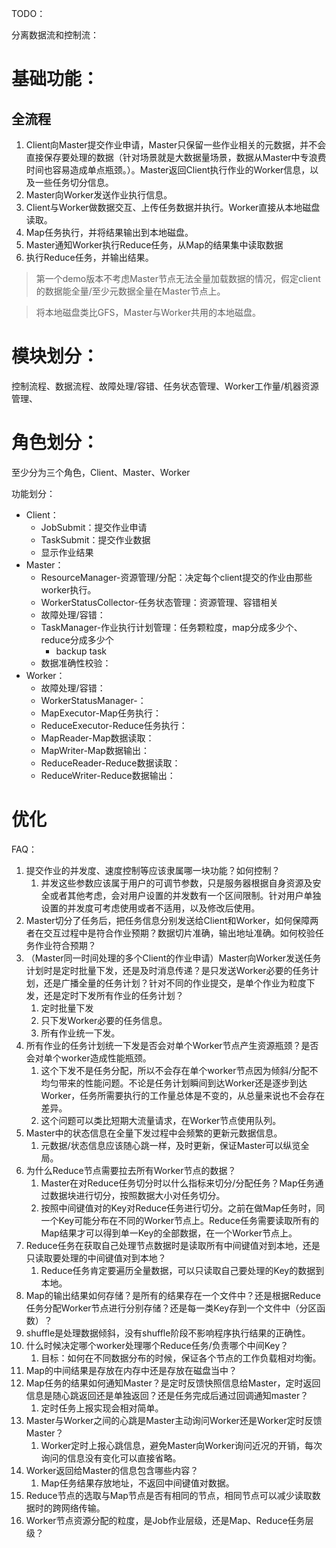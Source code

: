 TODO：

分离数据流和控制流：

# 基础功能：

## 全流程

1. Client向Master提交作业申请，Master只保留一些作业相关的元数据，并不会直接保存要处理的数据（针对场景就是大数据量场景，数据从Master中专浪费时间也容易造成单点瓶颈。）。Master返回Client执行作业的Worker信息，以及一些任务切分信息。
2. Master向Worker发送作业执行信息。
3. Client与Worker做数据交互、上传任务数据并执行。Worker直接从本地磁盘读取。
4. Map任务执行，并将结果输出到本地磁盘。
5. Master通知Worker执行Reduce任务，从Map的结果集中读取数据
6. 执行Reduce任务，并输出结果。



> 第一个demo版本不考虑Master节点无法全量加载数据的情况，假定client的数据能全量/至少元数据全量在Master节点上。

> 将本地磁盘类比GFS，Master与Worker共用的本地磁盘。

# 模块划分：

控制流程、数据流程、故障处理/容错、任务状态管理、Worker工作量/机器资源管理、

# 角色划分：

至少分为三个角色，Client、Master、Worker

功能划分：

- Client：
  - JobSubmit：提交作业申请
  - TaskSubmit：提交作业数据
  - 显示作业结果
- Master：
  - ResourceManager-资源管理/分配：决定每个client提交的作业由那些worker执行。
  - WorkerStatusCollector-任务状态管理：资源管理、容错相关
  - 故障处理/容错：
  - TaskManager-作业执行计划管理：任务颗粒度，map分成多少个、reduce分成多少个
    - backup task
  - 数据准确性校验：
- Worker：
  - 故障处理/容错：
  - WorkerStatusManager-：
  - MapExecutor-Map任务执行：
  - ReduceExecutor-Reduce任务执行：
  - MapReader-Map数据读取：
  - MapWriter-Map数据输出：
  - ReduceReader-Reduce数据读取：
  - ReduceWriter-Reduce数据输出：



# 优化

FAQ：

1. 提交作业的并发度、速度控制等应该隶属哪一块功能？如何控制？
   1. 并发这些参数应该属于用户的可调节参数，只是服务器根据自身资源及安全或者其他考虑，会对用户设置的并发数有一个区间限制。针对用户单独设置的并发度可考虑使用或者不适用，以及修改后使用。
2. Master切分了任务后，把任务信息分别发送给Client和Worker，如何保障两者在交互过程中是符合作业预期？数据切片准确，输出地址准确。如何校验任务作业符合预期？
3. （Master同一时间处理的多个Client的作业申请）Master向Worker发送任务计划时是定时批量下发，还是及时消息传递？是只发送Worker必要的任务计划，还是广播全量的任务计划？针对不同的作业提交，是单个作业为粒度下发，还是定时下发所有作业的任务计划？
   1. 定时批量下发
   2. 只下发Worker必要的任务信息。
   3. 所有作业统一下发。
4. 所有作业的任务计划统一下发是否会对单个Worker节点产生资源瓶颈？是否会对单个worker造成性能瓶颈。
   1. 这个下发不是任务分配，所以不会存在单个worker节点因为倾斜/分配不均匀带来的性能问题。不论是任务计划瞬间到达Worker还是逐步到达Worker，任务所需要执行的工作量总体是不变的，从总量来说也不会存在差异。
   2. 这个问题可以类比短期大流量请求，在Worker节点使用队列。
5. Master中的状态信息在全量下发过程中会频繁的更新元数据信息。
   1. 元数据/状态信息应该随心跳一样，及时更新，保证Master可以纵览全局。
6. 为什么Reduce节点需要拉去所有Worker节点的数据？
   1. Master在对Reduce任务切分时以什么指标来切分/分配任务？Map任务通过数据块进行切分，按照数据大小对任务切分。
   2. 按照中间键值对的Key对Reduce任务进行切分。之前在做Map任务时，同一个Key可能分布在不同的Worker节点上。Reduce任务需要读取所有的Map结果才可以得到单一Key的全部数据，在一个Worker节点上。
7. Reduce任务在获取自己处理节点数据时是读取所有中间键值对到本地，还是只读取要处理的中间键值对到本地？
   1. Reduce任务肯定要遍历全量数据，可以只读取自己要处理的Key的数据到本地。
8. Map的输出结果如何存储？是所有的结果存在一个文件中？还是根据Reduce任务分配Worker节点进行分别存储？还是每一类Key存到一个文件中（分区函数）？
9. shuffle是处理数据倾斜，没有shuffle阶段不影响程序执行结果的正确性。
10. 什么时候决定哪个worker处理哪个Reduce任务/负责哪个中间Key？
    1. 目标：如何在不同数据分布的时候，保证各个节点的工作负载相对均衡。
11. Map的中间结果是存放在内存中还是存放在磁盘当中？
12. Map任务的结果如何通知Master？是定时反馈快照信息给Master，定时返回信息是随心跳返回还是单独返回？还是任务完成后通过回调通知master？
    1. 定时任务上报实现会相对简单。
13. Master与Worker之间的心跳是Master主动询问Worker还是Worker定时反馈Master？
    1. Worker定时上报心跳信息，避免Master向Worker询问近况的开销，每次询问的信息没有变化可以直接省略。
14. Worker返回给Master的信息包含哪些内容？
    1. Map任务结果存放地址，不返回中间键值对数据。
15. Reduce节点的选取与Map节点是否有相同的节点，相同节点可以减少读取数据时的跨网络传输。
16. Worker节点资源分配的粒度，是Job作业层级，还是Map、Reduce任务层级？